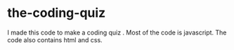 # the-coding-quiz
I made this code to make a coding quiz .
Most of the code is javascript.
The code also contains html and css.
